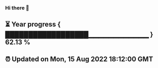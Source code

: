 ### Hi there 👋
⏳ Year progress { ██████████████████▁▁▁▁▁▁▁▁▁▁▁▁ } 62.13 %
---
⏰ Updated on Mon, 15 Aug 2022 18:12:00 GMT
---

